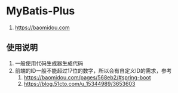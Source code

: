 # MyBatis-Plus

1. https://baomidou.com

## 使用说明

1. 一般使用代码生成器生成代码
2. 前端的ID一般不能超过17位的数字，所以会有自定义ID的需求，参考
   1. https://baomidou.com/pages/568eb2/#spring-boot
   2. https://blog.51cto.com/u_15344989/3653603